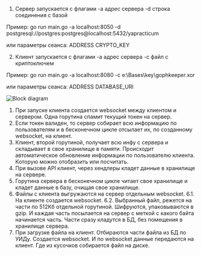 1. Сервер запускается с флагами
-a адрес сервера
-d строка соединения с базой

Пример:
go run main.go -a localhost:8050 -d postgresql://postgres:postgres@localhost:5432/yapracticum

или параметры сеанса:
ADDRESS
CRYPTO_KEY

2. Клиент запускается с флагами
-a адрес сервера
-c файл с криптоключем

Пример:
go run main.go -a localhost:8080 -c e:\Bases\key\gophkeeper.xor

или параметры сеанса:
ADDRESS
DATABASE_URI


![Block diagram](https://user-images.githubusercontent.com/64521520/217944111-e00dc7da-a080-4bbd-bb68-faa7db98e0aa.jpg)

1.	При запуске клиента создается websocket между клиентом и сервером. Одна горутина спамит текущий токен на сервер.
2.	Если токен валиден, то сервер собирает всю информацию по пользователям и в бесконечном цикле отсылает их, по
    созданному websocket, на клиент.
3.	Клиент, второй горутиной, получает всю инфу с сервера и складывает в свое хранилище в памяти.
    Происходит автоматическое обновление информации по пользователю клиента. Которую можно отобразить или посчитать.
4.	При вызове API клиент, через хендлеры кладет данные в хранилище на сервере.
5.	Горутина сервера в бесконечном цикле читает свое хранилище и кладет данные в базу, очищая свое хранилище.
6.	Файлы с клиента выгружаются на сервер отдельным websocket.
6.1.	На клиенте создается websocket.
6.2.	Выбранный файл, режется на части по 512Кб отдельной горутиной. Шифруются, упаковываются в gzip.
        И каждая часть посылается на сервер с меткой с какого байта начинается часть.
           Части сразу кладутся в БД, без помещения в хранилище сервера.
7.	При загрузке файла на клиент. Отбираются части файла из БД по УИДу. Создается websocket.
    И по websocket данные передаются на клиент. Где из кусочков собирается файл на диске.
